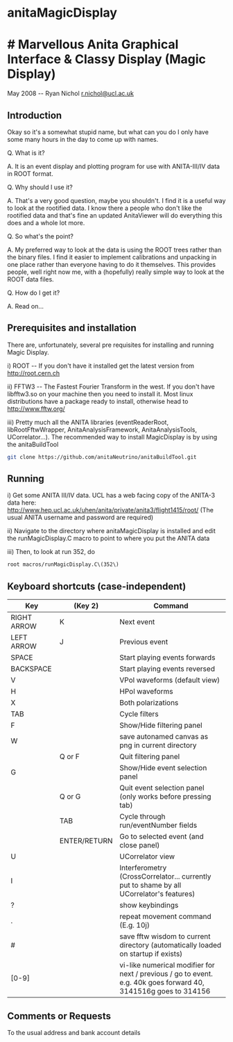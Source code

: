 # anitaMagicDisplay 
# # Marvellous Anita Graphical Interface & Classy Display (Magic Display)

May 2008 -- Ryan Nichol <r.nichol@ucl.ac.uk>

## Introduction

Okay so it's a somewhat stupid name, but what can you do I only have some many hours in the day to come up with names. 

Q. What is it?

A. It is an event display and plotting program for use with ANITA-III/IV data in ROOT format.

Q. Why should I use it?

A. That's a very good question, maybe you shouldn't. I find it is a useful way to look at the rootified data. I know there a people who don't like the rootified data and that's fine an updated AnitaViewer will do everything this does and a whole lot more.

Q. So what's the point?

A. My preferred way to look at the data is using the ROOT trees rather than the binary files. I find it easier to implement calibrations and unpacking in one place rather than everyone having to do it themselves. This provides people, well right now me, with a (hopefully) really simple way to look at the ROOT data files.

Q. How do I get it?

A. Read on...

## Prerequisites and installation

There are, unfortunately, several pre requisites for installing and running Magic Display.

i) ROOT -- If you don't have it installed get the latest version from http://root.cern.ch

ii) FFTW3 -- The Fastest Fourier Transform in the west. If you don't have libfftw3.so on your machine then you need to install it. Most linux distributions have a package ready to install, otherwise head to http://www.fftw.org/

iii) Pretty much all the ANITA libraries (eventReaderRoot, libRootFftwWrapper, AnitaAnalysisFramework, AnitaAnalysisTools, UCorrelator...). The recommended way to install MagicDisplay is by using the anitaBuildTool
```bash
git clone https://github.com/anitaNeutrino/anitaBuildTool.git
```

## Running

i) Get some ANITA III/IV data. UCL has a web facing copy of the ANITA-3 data here: http://www.hep.ucl.ac.uk/uhen/anita/private/anita3/flight1415/root/
(The usual ANITA username and password are required)

ii) Navigate to the directory where anitaMagicDisplay is installed and edit the runMagicDisplay.C macro to point to where you put the ANITA data

iii) Then, to look at run 352, do
```bash
root macros/runMagicDisplay.C\(352\)
```

## Keyboard shortcuts (case-independent) 

| Key          | (Key 2)      | Command                                                                                      |
| ------------ |--------------| ---------------------------------------------------------------------------------------------|
| RIGHT ARROW  |    K         | Next event                                                                                   |
| LEFT ARROW   |    J         | Previous event                                                                               |
| SPACE        |              | Start playing events forwards                                                                |
| BACKSPACE    |              | Start playing events reversed                                                                |
| V            |              | VPol waveforms (default view)                                                                |
| H            |              | HPol waveforms                                                                               |
| X            |              | Both polarizations                                                                           |
| TAB          |              | Cycle filters                                                                                |
| F            |              | Show/Hide filtering panel                                                                    |
| W            |              | save autonamed canvas as png in current directory                                            |
|              | Q or F       | Quit filtering panel                                                                         |
| G            |              | Show/Hide event selection panel                                                              |
|              | Q or G       | Quit event selection panel (only works before pressing tab)                                  |
|              | TAB          | Cycle through run/eventNumber fields                                                         |
|              | ENTER/RETURN | Go to selected event (and close panel)                                                       |
| U            |              | UCorrelator view                                                                             |
| I            |              | Interferometry (CrossCorrelator... currently put to shame by all UCorrelator's features)     |
| ?            |              | show keybindings                                                                             |
| .            |              | repeat movement command (E.g. 10j)                                                           |
| #            |              | save fftw wisdom to current directory (automatically loaded on startup if exists)            |
| [0-9]        |              | vi-like numerical modifier for next / previous / go to event.  e.g. 40k goes forward 40, 3141516g goes to 314156                 |




## Comments or Requests

To the usual address and bank account details
